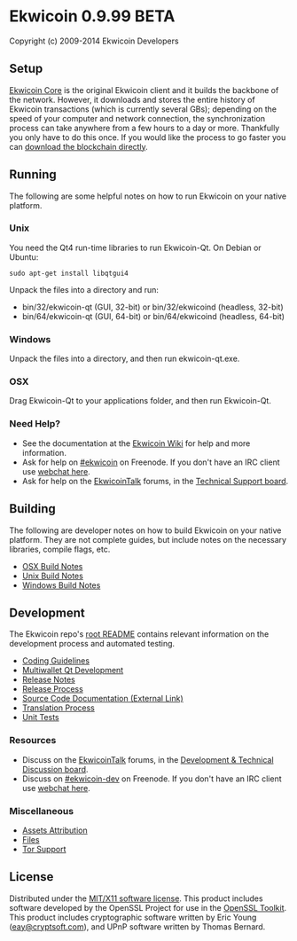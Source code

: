 Ekwicoin 0.9.99 BETA
=====================

Copyright (c) 2009-2014 Ekwicoin Developers


Setup
---------------------
[Ekwicoin Core](http://ekwicoin.org/en/download) is the original Ekwicoin client and it builds the backbone of the network. However, it downloads and stores the entire history of Ekwicoin transactions (which is currently several GBs); depending on the speed of your computer and network connection, the synchronization process can take anywhere from a few hours to a day or more. Thankfully you only have to do this once. If you would like the process to go faster you can [download the blockchain directly](bootstrap.md).

Running
---------------------
The following are some helpful notes on how to run Ekwicoin on your native platform. 

### Unix

You need the Qt4 run-time libraries to run Ekwicoin-Qt. On Debian or Ubuntu:

	sudo apt-get install libqtgui4

Unpack the files into a directory and run:

- bin/32/ekwicoin-qt (GUI, 32-bit) or bin/32/ekwicoind (headless, 32-bit)
- bin/64/ekwicoin-qt (GUI, 64-bit) or bin/64/ekwicoind (headless, 64-bit)



### Windows

Unpack the files into a directory, and then run ekwicoin-qt.exe.

### OSX

Drag Ekwicoin-Qt to your applications folder, and then run Ekwicoin-Qt.

### Need Help?

* See the documentation at the [Ekwicoin Wiki](https://en.ekwicoin.it/wiki/Main_Page)
for help and more information.
* Ask for help on [#ekwicoin](http://webchat.freenode.net?channels=ekwicoin) on Freenode. If you don't have an IRC client use [webchat here](http://webchat.freenode.net?channels=ekwicoin).
* Ask for help on the [EkwicoinTalk](https://ekwicointalk.org/) forums, in the [Technical Support board](https://ekwicointalk.org/index.php?board=4.0).

Building
---------------------
The following are developer notes on how to build Ekwicoin on your native platform. They are not complete guides, but include notes on the necessary libraries, compile flags, etc.

- [OSX Build Notes](build-osx.md)
- [Unix Build Notes](build-unix.md)
- [Windows Build Notes](build-msw.md)

Development
---------------------
The Ekwicoin repo's [root README](https://github.com/ekwicoin/ekwicoin/blob/master/README.md) contains relevant information on the development process and automated testing.

- [Coding Guidelines](coding.md)
- [Multiwallet Qt Development](multiwallet-qt.md)
- [Release Notes](release-notes.md)
- [Release Process](release-process.md)
- [Source Code Documentation (External Link)](https://dev.visucore.com/ekwicoin/doxygen/)
- [Translation Process](translation_process.md)
- [Unit Tests](unit-tests.md)

### Resources
* Discuss on the [EkwicoinTalk](https://ekwicointalk.org/) forums, in the [Development & Technical Discussion board](https://ekwicointalk.org/index.php?board=6.0).
* Discuss on [#ekwicoin-dev](http://webchat.freenode.net/?channels=ekwicoin) on Freenode. If you don't have an IRC client use [webchat here](http://webchat.freenode.net/?channels=ekwicoin-dev).

### Miscellaneous
- [Assets Attribution](assets-attribution.md)
- [Files](files.md)
- [Tor Support](tor.md)

License
---------------------
Distributed under the [MIT/X11 software license](http://www.opensource.org/licenses/mit-license.php).
This product includes software developed by the OpenSSL Project for use in the [OpenSSL Toolkit](http://www.openssl.org/). This product includes
cryptographic software written by Eric Young ([eay@cryptsoft.com](mailto:eay@cryptsoft.com)), and UPnP software written by Thomas Bernard.
